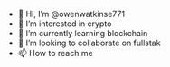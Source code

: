 - 👋 Hi, I’m @owenwatkinse771
- 👀 I’m interested in crypto
- 🌱 I’m currently learning blockchain
- 💞️ I’m looking to collaborate on fullstak
- 📫 How to reach me 

<!---
owenwatkinse771/owenwatkinse771 is a ✨ special ✨ repository because its `README.md` (this file) appears on your GitHub profile.
You can click the Preview link to take a look at your changes.
--->
